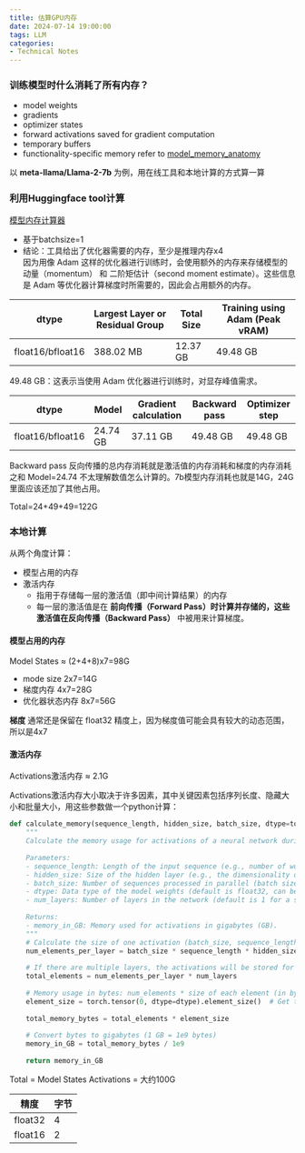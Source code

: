 ```yaml
---
title: 估算GPU内存
date: 2024-07-14 19:00:00
tags: LLM
categories:
- Technical Notes
---
```


### 训练模型时什么消耗了所有内存？
* model weights 
* gradients 
* optimizer states 
* forward activations saved for gradient computation
* temporary buffers
* functionality-specific memory
refer to [model_memory_anatomy](https://huggingface.co/docs/transformers/model_memory_anatomy)


以 **meta-llama/Llama-2-7b** 为例，用在线工具和本地计算的方式算一算

### 利用Huggingface tool计算
[模型内存计算器](https://huggingface.co/spaces/hf-accelerate/model-memory-usage)  
- 基于batchsize=1  
- 结论：工具给出了优化器需要的内存，至少是推理内存x4  
因为用像 Adam 这样的优化器进行训练时，会使用额外的内存来存储模型的 动量（momentum） 和 二阶矩估计（second moment estimate）。这些信息是 Adam 等优化器计算梯度时所需要的，因此会占用额外的内存。  


| dtype                | Largest Layer or Residual Group | Total Size | Training using Adam (Peak vRAM) |
|----------------------|----------------------------------|------------|---------------------------------|
| float16/bfloat16     | 388.02 MB                        | 12.37 GB   | 49.48 GB                        |

 49.48 GB：这表示当使用 Adam 优化器进行训练时，对显存峰值需求。

| dtype           | Model             | Gradient calculation | Backward pass | Optimizer step |
|-----------------|-------------------|----------------------|---------------|----------------|
| float16/bfloat16 | 24.74 GB          | 37.11 GB             | 49.48 GB      | 49.48 GB       |

Backward pass 反向传播的总内存消耗就是激活值的内存消耗和梯度的内存消耗之和
Model=24.74 不太理解数值怎么计算的。7b模型内存消耗也就是14G，24G里面应该还加了其他占用。

Total=24+49+49=122G


### 本地计算
从两个角度计算：  
- 模型占用的内存  
- 激活内存  
    * 指用于存储每一层的激活值（即中间计算结果）的内存  
    * 每一层的激活值是在 **前向传播（Forward Pass）时计算并存储的，这些激活值在反向传播（Backward Pass）** 中被用来计算梯度。  

#### 模型占用的内存
Model States ≈ (2+4+8)x7=98G  
- mode size 2x7=14G  
- 梯度内存 4x7=28G  
- 优化器状态内存 8x7=56G  

**梯度** 通常还是保留在 float32 精度上，因为梯度值可能会具有较大的动态范围，所以是4x7

#### 激活内存
Activations激活内存 ≈ 2.1G

Activations激活内存大小取决于许多因素，其中关键因素包括序列长度、隐藏大小和批量大小，用这些参数做一个python计算：

```python
def calculate_memory(sequence_length, hidden_size, batch_size, dtype=torch.float32, num_layers=1):
    """
    Calculate the memory usage for activations of a neural network during forward pass.
    
    Parameters:
    - sequence_length: Length of the input sequence (e.g., number of words in a sentence).
    - hidden_size: Size of the hidden layer (e.g., the dimensionality of the embeddings).
    - batch_size: Number of sequences processed in parallel (batch size).
    - dtype: Data type of the model weights (default is float32, can be changed to float16 for lower precision).
    - num_layers: Number of layers in the network (default is 1 for a simple network).
    
    Returns:
    - memory_in_GB: Memory used for activations in gigabytes (GB).
    """
    # Calculate the size of one activation (batch_size, sequence_length, hidden_size)
    num_elements_per_layer = batch_size * sequence_length * hidden_size
    
    # If there are multiple layers, the activations will be stored for each layer
    total_elements = num_elements_per_layer * num_layers
    
    # Memory usage in bytes: num_elements * size of each element (in bytes)
    element_size = torch.tensor(0, dtype=dtype).element_size()  # Get the size of each element in bytes
    
    total_memory_bytes = total_elements * element_size
    
    # Convert bytes to gigabytes (1 GB = 1e9 bytes)
    memory_in_GB = total_memory_bytes / 1e9
    
    return memory_in_GB

```

Total = Model States Activations = 大约100G

| **精度** | **字节** | 
| --- | --- | 
| float32 | 4 | 
| float16 | 2 | 







